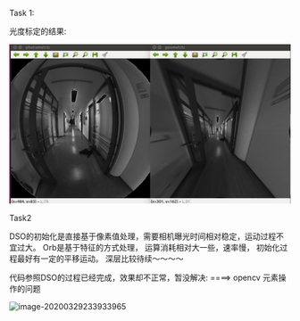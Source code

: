 Task 1:

光度标定的结果:

![1585706235702](./result.assets/1585706235702.png)









Task2 

DSO的初始化是直接基于像素值处理，需要相机曝光时间相对稳定，运动过程不宜过大。 Orb是基于特征的方式处理， 运算消耗相对大一些，速率慢， 初始化过程最好有一定的平移运动。
深层比较待续～～～～









代码参照DSO的过程已经完成，效果却不正常，暂没解决:   ====>  opencv 元素操作的问题

![image-20200329233933965](/home/yhzhao/kint/hw/robkin_DSO_HW1/result.assets/image-20200329233933965.png)